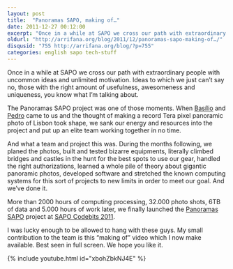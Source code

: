 ```yaml
---
layout: post
title:  "Panoramas SAPO, making of…"
date: 2011-12-27 00:12:00
excerpt: "Once in a while at SAPO we cross our path with extraordinary people with uncommon ideas and unlimited motivation. Ideas to which we just can’t say no, those with the right amount of usefulness, awesomeness and uniqueness, you know what I’m talking about."
oldurl: "http://arrifana.org/blog/2011/12/panoramas-sapo-making-of…/"
disqusid: "755 http://arrifana.org/blog/?p=755"
categories: english sapo tech-stuff
---
```


Once in a while at SAPO we cross our path with extraordinary people with uncommon ideas and unlimited motivation. Ideas to which we just can’t say no, those with the right amount of usefulness, awesomeness and uniqueness, you know what I’m talking about.

The Panoramas SAPO project was one of those moments. When [Basílio][1] and [Pedro][2] came to us and the thought of making a record Tera pixel panoramic photo of Lisbon took shape, we sank our energy and resources into the project and put up an elite team working together in no time.

And what a team and project this was. During the months following, we planed the photos, built and tested bizarre equipments, literally climbed bridges and castles in the hunt for the best spots to use our gear, handled the right authorizations, learned a whole pile of theory about gigantic panoramic photos, developed software and stretched the known computing systems for this sort of projects to new limits in order to meet our goal. And we’ve done it.

More than 2000 hours of computing processing, 32.000 photo shots, 6TB of data and 5.000 hours of work later, we finally launched the [Panoramas SAPO][3] project at [SAPO Codebits 2011][4].

I was lucky enough to be allowed to hang with these guys. My small contribution to the team is this “making of” video which I now make available. Best seen in full screen. We hope you like it.

{% include youtube.html id="xbohZbkNJ4E" %}

[1]: https://twitter.com/baiavieira
[2]: https://twitter.com/ppinheiro76
[3]: http://panoramas.sapo.pt/
[4]: http://codebits.eu/
